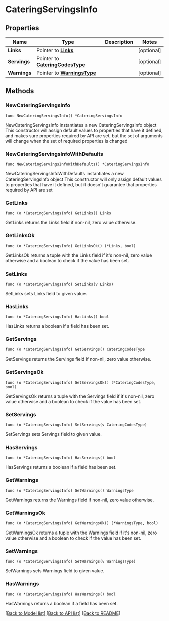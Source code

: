 # CateringServingsInfo

## Properties

Name | Type | Description | Notes
------------ | ------------- | ------------- | -------------
**Links** | Pointer to [**Links**](Links.md) |  | [optional] 
**Servings** | Pointer to [**CateringCodesType**](CateringCodesType.md) |  | [optional] 
**Warnings** | Pointer to [**WarningsType**](WarningsType.md) |  | [optional] 

## Methods

### NewCateringServingsInfo

`func NewCateringServingsInfo() *CateringServingsInfo`

NewCateringServingsInfo instantiates a new CateringServingsInfo object
This constructor will assign default values to properties that have it defined,
and makes sure properties required by API are set, but the set of arguments
will change when the set of required properties is changed

### NewCateringServingsInfoWithDefaults

`func NewCateringServingsInfoWithDefaults() *CateringServingsInfo`

NewCateringServingsInfoWithDefaults instantiates a new CateringServingsInfo object
This constructor will only assign default values to properties that have it defined,
but it doesn't guarantee that properties required by API are set

### GetLinks

`func (o *CateringServingsInfo) GetLinks() Links`

GetLinks returns the Links field if non-nil, zero value otherwise.

### GetLinksOk

`func (o *CateringServingsInfo) GetLinksOk() (*Links, bool)`

GetLinksOk returns a tuple with the Links field if it's non-nil, zero value otherwise
and a boolean to check if the value has been set.

### SetLinks

`func (o *CateringServingsInfo) SetLinks(v Links)`

SetLinks sets Links field to given value.

### HasLinks

`func (o *CateringServingsInfo) HasLinks() bool`

HasLinks returns a boolean if a field has been set.

### GetServings

`func (o *CateringServingsInfo) GetServings() CateringCodesType`

GetServings returns the Servings field if non-nil, zero value otherwise.

### GetServingsOk

`func (o *CateringServingsInfo) GetServingsOk() (*CateringCodesType, bool)`

GetServingsOk returns a tuple with the Servings field if it's non-nil, zero value otherwise
and a boolean to check if the value has been set.

### SetServings

`func (o *CateringServingsInfo) SetServings(v CateringCodesType)`

SetServings sets Servings field to given value.

### HasServings

`func (o *CateringServingsInfo) HasServings() bool`

HasServings returns a boolean if a field has been set.

### GetWarnings

`func (o *CateringServingsInfo) GetWarnings() WarningsType`

GetWarnings returns the Warnings field if non-nil, zero value otherwise.

### GetWarningsOk

`func (o *CateringServingsInfo) GetWarningsOk() (*WarningsType, bool)`

GetWarningsOk returns a tuple with the Warnings field if it's non-nil, zero value otherwise
and a boolean to check if the value has been set.

### SetWarnings

`func (o *CateringServingsInfo) SetWarnings(v WarningsType)`

SetWarnings sets Warnings field to given value.

### HasWarnings

`func (o *CateringServingsInfo) HasWarnings() bool`

HasWarnings returns a boolean if a field has been set.


[[Back to Model list]](../README.md#documentation-for-models) [[Back to API list]](../README.md#documentation-for-api-endpoints) [[Back to README]](../README.md)


